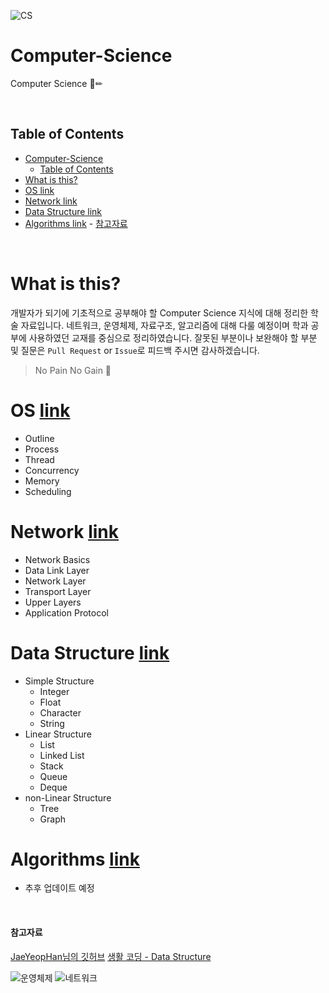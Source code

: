 ![CS](https://user-images.githubusercontent.com/56579239/153388263-a4619d70-e047-4e18-85da-82ee1202cda1.png)

# Computer-Science
Computer Science 📖✏

<br>

## Table of Contents
- [Computer-Science](#computer-science)
  - [Table of Contents](#table-of-contents)
- [What is this?](#what-is-this)
- [OS link](#os-link)
- [Network link](#network-link)
- [Data Structure link](#data-structure-link)
- [Algorithms link](#algorithms-link)
      - [참고자료](#참고자료)

<br>

# What is this?
개발자가 되기에 기초적으로 공부해야 할 Computer Science 지식에 대해 정리한 학술 자료입니다. 
네트워크, 운영체제, 자료구조, 알고리즘에 대해 다룰 예정이며 학과 공부에 사용하였던 교재를 중심으로 정리하였습니다.
잘못된 부분이나 보완해야 할 부분 및 질문은 ```Pull Request``` or ```Issue```로 피드백 주시면 감사하겠습니다.

> No Pain No Gain 🦾

# OS [link](https://github.com/choiish98/Computer-Science/tree/main/OS)
 - Outline
 - Process
 - Thread
 - Concurrency
 - Memory
 - Scheduling

# Network [link](https://github.com/choiish98/Computer-Science/tree/main/Network)
 - Network Basics
 - Data Link Layer
 - Network Layer
 - Transport Layer
 - Upper Layers
 - Application Protocol

# Data Structure [link](https://github.com/choiish98/Computer-Science/tree/main/DataStructure)
 - Simple Structure
   - Integer
    - Float
    - Character
    - String
 - Linear Structure
    - List
    - Linked List
    - Stack
    - Queue
    - Deque
 - non-Linear Structure
    - Tree
    - Graph

# Algorithms [link](https://github.com/choiish98/Computer-Science/tree/main/Algorithm)
 - 추후 업데이트 예정

<br>

#### 참고자료
[JaeYeopHan님의 깃허브](https://github.com/JaeYeopHan/Interview_Question_for_Beginner) 
[생활 코딩 - Data Structure](https://user-images.githubusercontent.com/56579239/157432319-ef59f853-6986-4fd3-8c66-f6fa960c954f.jpg)

![운영체제](https://user-images.githubusercontent.com/56579239/157432325-f2f6fac1-12e2-46c7-97a3-b182f009c173.jpg)
![네트워크](https://user-images.githubusercontent.com/56579239/157432319-ef59f853-6986-4fd3-8c66-f6fa960c954f.jpg)



